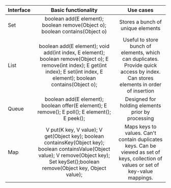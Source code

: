 |Interface|Basic functionality|Use cases|
|-----|:-----:|:-----:|
|Set|boolean add(E element); boolean remove(Object o); boolean contains(Object o)|Stores a bunch of unique elements|
|List|boolean add(E element); void add(int index, E element); boolean remove(Object o); E remove(int index); E get(int index); E set(int index, E element); boolean contains(Object o);|Useful to store bunch of elements, which can duplicates. Provide quick access by index. Can stores elements in order of insertion|
|Queue|boolean add(E element); boolean offer(E element); E remove(); E poll(); E element(); E peek();|Designed for holding elements prior by processing|
|Map|V put(K key, V value); V get(Object key); boolean containsKey(Object key); boolean containsValue(Object value); V remove(Object key); Set<K> keySet();boolean remove(Object key, Object value);|Maps keys to values. Can't contain duplicates keys. Can be viewed as set of keys, collection of values or set of key-value mappings.|